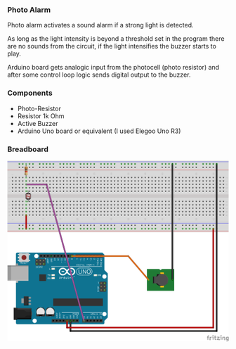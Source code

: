 ### Photo Alarm
Photo alarm activates a sound alarm if a strong light is detected.

As long as the light intensity is beyond a threshold set in the program there are no sounds from the circuit, if the light intensifies the buzzer starts to play.

Arduino board gets analogic input from the photocell (photo resistor) and after some control loop logic sends digital output to the buzzer.

### Components
- Photo-Resistor
- Resistor 1k Ohm
- Active Buzzer
- Arduino Uno board or equivalent (I used Elegoo Uno R3)

### Breadboard
![Image](./images/photoAlarm.png)
